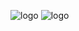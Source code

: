 ![logo](https://raw.githubusercontent.com/meicookies/subdomainfinder/main/view.png)
![logo](https://raw.githubusercontent.com/meicookies/subdomainfinder/main/view1.png)
